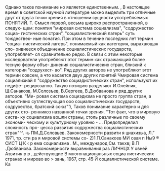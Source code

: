 
Однако таков понимание но является единственным.
‚ В настоящее время в советской научной литературе мохно
выделить три отличные друг от друга точки зрения в отношении
сущности употребляемых ПОНЯТИЙ.
Т. Смысл первой, весьма широко распространенной, в следук-
щем: понятия "мировая система социализма", "содружество социа-
гистических стран", "социалистический лагерь" суть тождествек-
ные понатия. При этом в течение последних лет термин "социа-
пистический лагерь", понимаемый как категория, вырахающая сло-
хивиееся объединение социалистических государств, употребляет-
ся сравнительно редко. В связи с этим некоторые исследователи
употребляют этот термин как отражающий более тесную форму объе-
динения социалистических стран, близкий к категории "содрухест-
во". Ряд других авторов не употребляют этот термин совсем, а
что касается двух других понятий Чмировая система социализиай
п "содружество социадистических стран", используют их недифе-
рецирозанно. Такую позицию разделяют И.Олейник, Ш.Санакозв,
М.Солозъев, В.Сергеев, В.Дюбванова и ряд других авторов. "Ми-
ровая система социэдизма не просто группа стран, а объективно
сутлествующая ооо социалистических государств, содрухество,
братский союз"”/, Таков понимание характерно и для других сто-
ронникоз названной точки зрения. "Тот факт, что в мировую систв-
ку социализма вошли страны, столь различные по своему экономи-
ческому и культурному уровню - ... Предопределил сложность про-
цесса развития содружества социалистических стран"“^.
-ь
ПМ.Д.Соловьев. Закономерности развити я
циахизыа, Л.” 1971, тр. сти ра я мировой системы со-
2)1.П.Санакоев МИ овая п Ны9
® СИСТ Ц К ‹
р ема социализма . М., международ
См. такхв; В.П .Дюбванова. Закономерности выравнивания раз
ЛИЧНЦХ У овней Азвития
р р , действующие В многонациональных социа
листических странах и мирово
во >
зань, 1967, стр. 45 Й социалистической системе. Ка
